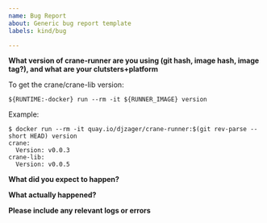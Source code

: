 ```yaml
---
name: Bug Report
about: Generic bug report template
labels: kind/bug

---
```


**What version of crane-runner are you using (git hash, image hash, image tag?), and what are your clutsters+platform**

To get the crane/crane-lib version:

`${RUNTIME:-docker} run --rm -it ${RUNNER_IMAGE} version`

Example:

```
$ docker run --rm -it quay.io/djzager/crane-runner:$(git rev-parse --short HEAD) version
crane:
  Version: v0.0.3
crane-lib:
  Version: v0.0.5
```

**What did you expect to happen?**

**What actually happened?**

**Please include any relevant logs or errors**

